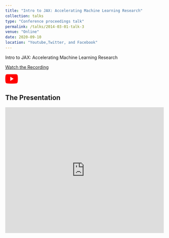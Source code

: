 ```yaml
---
title: "Intro to JAX: Accelerating Machine Learning Research"
collection: talks
type: "Conference proceedings talk"
permalink: /talks/2014-03-01-talk-3
venue: "Online"
date: 2020-09-10
location: "Youtube,Twitter, and Facebook"
---
```


Intro to JAX: Accelerating Machine Learning Research


[Watch the Recording](https://www.youtube.com/live/ajUDVZbZ4TI?si=mgrqxaD9fIsZmJPc)

<a href="https://www.youtube.com/live/ajUDVZbZ4TI?si=mgrqxaD9fIsZmJPc">
  <img src="https://raw.githubusercontent.com/Ruqyai/ruqyai.github.io/main/images/youtube.png" alt="YouTube" style="width: 40px; height: 30px;">
</a>

## The Presentation

<iframe src="https://docs.google.com/presentation/d/e/2PACX-1vSpZzXkmG_9JsOOoKDB3UHUxWjpTtdcGYk7T0WnL8uwkORV-GesjoOQJRTwYbjWBceTfxIu2tbZ2ppI/embed?start=false&loop=false&delayms=3000" frameborder="0" width="100%" height="400px" allowfullscreen="true" mozallowfullscreen="true" webkitallowfullscreen="true"></iframe>